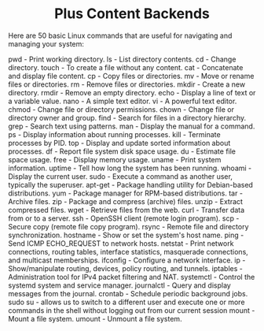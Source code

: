 <h1 align="center">Plus Content Backends</h1>
Here are 50 basic Linux commands that are useful for navigating and managing your system:

pwd - Print working directory.
ls - List directory contents.
cd - Change directory.
touch - To create a file without any content.
cat - Concatenate and display file content.
cp - Copy files or directories.
mv - Move or rename files or directories.
rm - Remove files or directories.
mkdir - Create a new directory.
rmdir - Remove an empty directory.
echo - Display a line of text or a variable value.
nano - A simple text editor.
vi - A powerful text editor.
chmod - Change file or directory permissions.
chown - Change file or directory owner and group.
find - Search for files in a directory hierarchy.
grep - Search text using patterns.
man - Display the manual for a command.
ps - Display information about running processes.
kill - Terminate processes by PID.
top - Display and update sorted information about processes.
df - Report file system disk space usage.
du - Estimate file space usage.
free - Display memory usage.
uname - Print system information.
uptime - Tell how long the system has been running.
whoami - Display the current user.
sudo - Execute a command as another user, typically the superuser.
apt-get - Package handling utility for Debian-based distributions.
yum - Package manager for RPM-based distributions.
tar - Archive files.
zip - Package and compress (archive) files.
unzip - Extract compressed files.
wget - Retrieve files from the web.
curl - Transfer data from or to a server.
ssh - OpenSSH client (remote login program).
scp - Secure copy (remote file copy program).
rsync - Remote file and directory synchronization.
hostname - Show or set the system's host name.
ping - Send ICMP ECHO_REQUEST to network hosts.
netstat - Print network connections, routing tables, interface statistics, masquerade connections, and multicast memberships.
ifconfig - Configure a network interface.
ip - Show/manipulate routing, devices, policy routing, and tunnels.
iptables - Administration tool for IPv4 packet filtering and NAT.
systemctl - Control the systemd system and service manager.
journalctl - Query and display messages from the journal.
crontab - Schedule periodic background jobs.
sudo su - allows us to switch to a different user and execute one or more commands in the shell without logging out from our current session
mount - Mount a file system.
umount - Unmount a file system.
